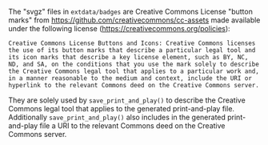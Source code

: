 The "svgz" files in `extdata/badges` are Creative Commons License "button marks" from https://github.com/creativecommons/cc-assets made available under the following license (https://creativecommons.org/policies):
  
  ```
  Creative Commons License Buttons and Icons: Creative Commons licenses the use of its button marks that describe a particular legal tool and its icon marks that describe a key license element, such as BY, NC, ND, and SA, on the conditions that you use the mark solely to describe the Creative Commons legal tool that applies to a particular work and, in a manner reasonable to the medium and context, include the URI or hyperlink to the relevant Commons deed on the Creative Commons server.
  ```

  They are solely used by `save_print_and_play()` to describe
  the Creative Commons legal tool that applies to the generated print-and-play file.
  Additionally `save_print_and_play()` also includes in the generated print-and-play file
  a URI to the relevant Commons deed on the Creative Commons server.
